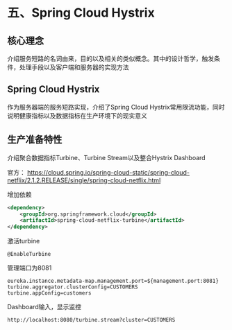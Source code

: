 # 五、Spring Cloud Hystrix

## 核心理念

介绍服务短路的名词由来，目的以及相关的类似概念。其中的设计哲学，触发条件，处理手段以及客户端和服务器的实现方法

## Spring Cloud Hystrix

作为服务器端的服务短路实现，介绍了Spring Cloud Hystrix常用限流功能，同时说明健康指标以及数据指标在生产环境下的现实意义

## 生产准备特性

介绍聚合数据指标Turbine、Turbine Stream以及整合Hystrix Dashboard

官方： <https://cloud.spring.io/spring-cloud-static/spring-cloud-netflix/2.1.2.RELEASE/single/spring-cloud-netflix.html>

增加依赖

```xml
<dependency>
    <groupId>org.springframework.cloud</groupId>
    <artifactId>spring-cloud-netflix-turbine</artifactId>
</dependency>
```

激活turbine

`@EnableTurbine`

管理端口为8081

```properties
eureka.instance.metadata-map.management.port=${management.port:8081}
turbine.aggregator.clusterConfig=CUSTOMERS
turbine.appConfig=customers
```

Dashboard输入，显示监控

`http://localhost:8080/turbine.stream?cluster=CUSTOMERS`



